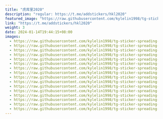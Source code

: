 ```yaml
---
title: "虎库里2020"
description: "regular: https://t.me/addstickers/hkl2020"
featured_image: "https://raw.githubusercontent.com/kylelin1998/tg-sticker-spreading-worldwide-images/main/img/4e6b811e-980a-4353-b812-e196d9480b8f.jpg"
link: "https://t.me/addstickers/hkl2020"
weight: 3
date: 2024-01-14T19:44:15+08:00
images:
  - https://raw.githubusercontent.com/kylelin1998/tg-sticker-spreading-worldwide-images/main/img/4e6b811e-980a-4353-b812-e196d9480b8f.jpg
  - https://raw.githubusercontent.com/kylelin1998/tg-sticker-spreading-worldwide-images/main/img/d7ba1732-1337-4b25-aca6-fab71b765ee0.jpg
  - https://raw.githubusercontent.com/kylelin1998/tg-sticker-spreading-worldwide-images/main/img/5e65e6f8-369c-423d-b3c5-55ee14ff582b.jpg
  - https://raw.githubusercontent.com/kylelin1998/tg-sticker-spreading-worldwide-images/main/img/607a765c-c3f1-4346-809c-387d6398cece.jpg
  - https://raw.githubusercontent.com/kylelin1998/tg-sticker-spreading-worldwide-images/main/img/5fd6c73f-df66-4a2c-b33e-a7187e626244.jpg
  - https://raw.githubusercontent.com/kylelin1998/tg-sticker-spreading-worldwide-images/main/img/ae3e25ff-8fbd-4a55-be7e-f31e3c7549f0.jpg
  - https://raw.githubusercontent.com/kylelin1998/tg-sticker-spreading-worldwide-images/main/img/95be6068-12e6-4798-96ab-6843a54d03df.jpg
  - https://raw.githubusercontent.com/kylelin1998/tg-sticker-spreading-worldwide-images/main/img/880e835b-542f-41a9-9fe8-bc44efce0a5f.jpg
  - https://raw.githubusercontent.com/kylelin1998/tg-sticker-spreading-worldwide-images/main/img/8c99129f-595b-4be3-8312-2afa92d50ff4.jpg
  - https://raw.githubusercontent.com/kylelin1998/tg-sticker-spreading-worldwide-images/main/img/202e4c4a-f973-4168-8a82-910979c4762f.jpg
  - https://raw.githubusercontent.com/kylelin1998/tg-sticker-spreading-worldwide-images/main/img/b753ed1e-40e2-4fee-a687-b991fe0274f9.jpg
  - https://raw.githubusercontent.com/kylelin1998/tg-sticker-spreading-worldwide-images/main/img/708a4a8b-21b8-420e-93ed-589ce450b6b3.jpg
  - https://raw.githubusercontent.com/kylelin1998/tg-sticker-spreading-worldwide-images/main/img/1153b38f-f7b3-4ea5-8dca-52ee419bfcda.jpg
  - https://raw.githubusercontent.com/kylelin1998/tg-sticker-spreading-worldwide-images/main/img/dd1972d5-c54b-4b88-bcf4-2e05535ea650.jpg
  - https://raw.githubusercontent.com/kylelin1998/tg-sticker-spreading-worldwide-images/main/img/3902ae59-e8b7-44e6-844f-7b546def6f6f.jpg
  - https://raw.githubusercontent.com/kylelin1998/tg-sticker-spreading-worldwide-images/main/img/707e4ddd-97a8-430f-990d-a45c49c0d9bc.jpg
---
```


